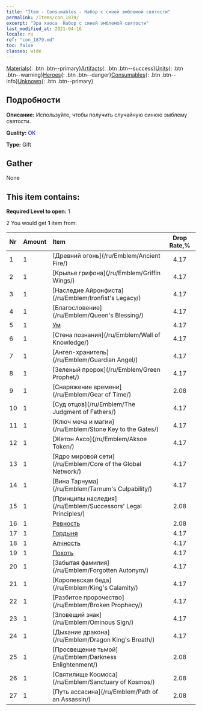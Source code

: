 ```yaml
---
title: "Item - Consumables - Набор с синей эмблемой святости"
permalink: /Items/con_1879/
excerpt: "Эра хаоса  Набор с синей эмблемой святости"
last_modified_at: 2021-04-16
locale: ru
ref: "con_1879.md"
toc: false
classes: wide
---
```

 [Materials](/ru/Items/){: .btn .btn--primary}[Artifacts](/ru/Items/Artifacts/){: .btn .btn--success}[Units](/ru/Items/Units/){: .btn .btn--warning}[Heroes](/ru/Items/Heroes/){: .btn .btn--danger}[Consumables](/ru/Items/Consumables/){: .btn .btn--info}[Unknown](/ru/Items/Unknown/){: .btn .btn--primary}

## Подробности
 **Описание:** Используйте, чтобы получить случайную синюю эмблему святости.

 **Quality:** <span style="color: #0000CD">OK</span>

 **Type:** Gift

## Gather

  None

## This item contains:

 **Required Level to open:** 1

 2 You would get **1** item  from:

  | Nr | Amount |     Item    | Drop Rate,% |
  |:---|:-------|:------------|:---------:|
  | 1 | 1 | [Древний огонь](/ru/Emblem/Ancient Fire/) | 4.17 | 
  | 2 | 1 | [Крылья грифона](/ru/Emblem/Griffin Wings/) | 4.17 | 
  | 3 | 1 | [Наследие Айронфиста](/ru/Emblem/Ironfist's Legacy/) | 4.17 | 
  | 4 | 1 | [Благословение](/ru/Emblem/Queen's Blessing/) | 4.17 | 
  | 5 | 1 | [Ум](/ru/Emblem/Witness/) | 4.17 | 
  | 6 | 1 | [Стена познания](/ru/Emblem/Wall of Knowledge/) | 4.17 | 
  | 7 | 1 | [Ангел-хранитель](/ru/Emblem/Guardian Angel/) | 4.17 | 
  | 8 | 1 | [Зеленый пророк](/ru/Emblem/Green Prophet/) | 4.17 | 
  | 9 | 1 | [Снаряжение времени](/ru/Emblem/Gear of Time/) | 2.08 | 
  | 10 | 1 | [Суд отцов](/ru/Emblem/The Judgment of Fathers/) | 4.17 | 
  | 11 | 1 | [Ключ меча и магии](/ru/Emblem/Stone Key to the Gates/) | 4.17 | 
  | 12 | 1 | [Жетон Аксо](/ru/Emblem/Aksoe Token/) | 4.17 | 
  | 13 | 1 | [Ядро мировой сети](/ru/Emblem/Core of the Global Network/) | 4.17 | 
  | 14 | 1 | [Вина Тарнума](/ru/Emblem/Tarnum's Culpability/) | 4.17 | 
  | 15 | 1 | [Принципы наследия](/ru/Emblem/Successors' Legal Principles/) | 2.08 | 
  | 16 | 1 | [Ревность](/ru/Emblem/Jealousy/) | 2.08 | 
  | 17 | 1 | [Гордыня](/ru/Emblem/Arrogance/) | 4.17 | 
  | 18 | 1 | [Алчность](/ru/Emblem/Greed/) | 4.17 | 
  | 19 | 1 | [Похоть](/ru/Emblem/Lust/) | 4.17 | 
  | 20 | 1 | [Забытая фамилия](/ru/Emblem/Forgotten Autonym/) | 4.17 | 
  | 21 | 1 | [Королевская беда](/ru/Emblem/King's Calamity/) | 4.17 | 
  | 22 | 1 | [Разбитое пророчество](/ru/Emblem/Broken Prophecy/) | 4.17 | 
  | 23 | 1 | [Зловещий знак](/ru/Emblem/Ominous Sign/) | 4.17 | 
  | 24 | 1 | [Дыхание дракона](/ru/Emblem/Dragon King's Breath/) | 4.17 | 
  | 25 | 1 | [Просвещение тьмой](/ru/Emblem/Darkness Enlightenment/) | 2.08 | 
  | 26 | 1 | [Святилище Космоса](/ru/Emblem/Sanctuary of Kosmos/) | 2.08 | 
  | 27 | 1 | [Путь ассасина](/ru/Emblem/Path of an Assassin/) | 2.08 | 
